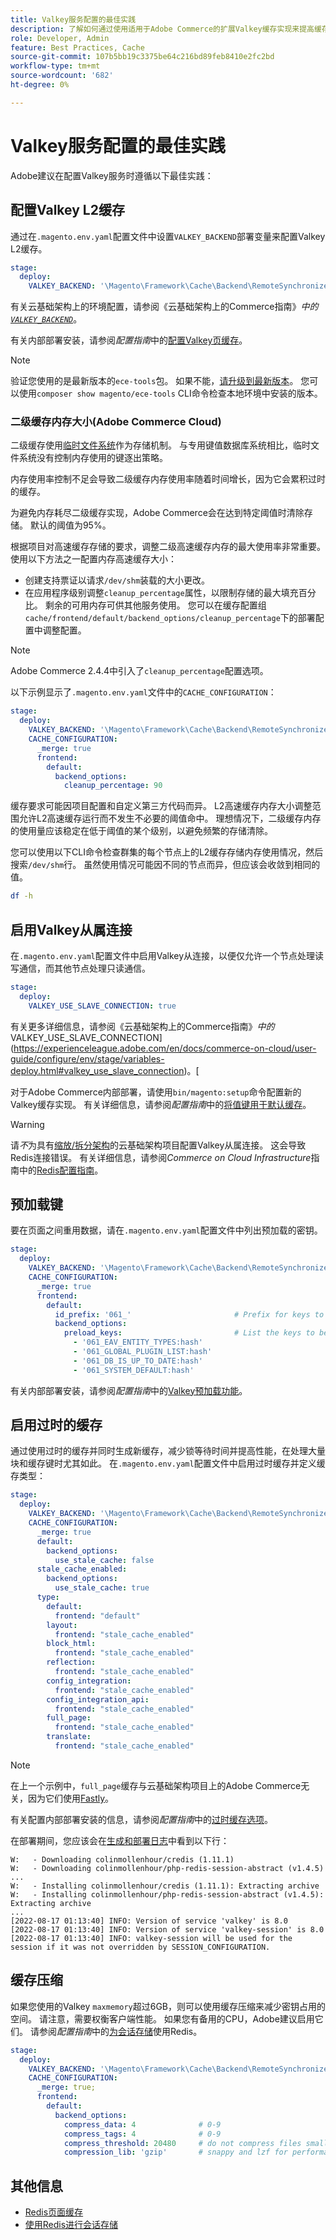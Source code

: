 ```yaml
---
title: Valkey服务配置的最佳实践
description: 了解如何通过使用适用于Adobe Commerce的扩展Valkey缓存实现来提高缓存性能。
role: Developer, Admin
feature: Best Practices, Cache
source-git-commit: 107b5bb19c3375be64c216bd89feb8410e2fc2bd
workflow-type: tm+mt
source-wordcount: '682'
ht-degree: 0%

---
```


# Valkey服务配置的最佳实践

Adobe建议在配置Valkey服务时遵循以下最佳实践：

## 配置Valkey L2缓存

通过在`.magento.env.yaml`配置文件中设置`VALKEY_BACKEND`部署变量来配置Valkey L2缓存。

```yaml
stage:
  deploy:
    VALKEY_BACKEND: '\Magento\Framework\Cache\Backend\RemoteSynchronizedCache'
```

有关云基础架构上的环境配置，请参阅《云基础架构上的Commerce指南》_中的[`VALKEY_BACKEND`](https://experienceleague.adobe.com/en/docs/commerce-on-cloud/user-guide/configure/env/stage/variables-deploy#valkey_backend)_。

有关内部部署安装，请参阅&#x200B;_配置指南_&#x200B;中的[配置Valkey页缓存](../../../configuration/cache/redis-pg-cache.md#configure-redis-page-caching)。

>[!NOTE]
>
>验证您使用的是最新版本的`ece-tools`包。 如果不能，[请升级到最新版本](https://experienceleague.adobe.com/en/docs/commerce-on-cloud/user-guide/dev-tools/ece-tools/update-package)。 您可以使用`composer show magento/ece-tools` CLI命令检查本地环境中安装的版本。

### 二级缓存内存大小(Adobe Commerce Cloud)

二级缓存使用[临时文件系统](https://en.wikipedia.org/wiki/Tmpfs)作为存储机制。 与专用键值数据库系统相比，临时文件系统没有控制内存使用的键逐出策略。

内存使用率控制不足会导致二级缓存内存使用率随着时间增长，因为它会累积过时的缓存。

为避免内存耗尽二级缓存实现，Adobe Commerce会在达到特定阈值时清除存储。 默认的阈值为95%。

根据项目对高速缓存存储的要求，调整二级高速缓存内存的最大使用率非常重要。 使用以下方法之一配置内存高速缓存大小：

- 创建支持票证以请求`/dev/shm`装载的大小更改。
- 在应用程序级别调整`cleanup_percentage`属性，以限制存储的最大填充百分比。 剩余的可用内存可供其他服务使用。
您可以在缓存配置组`cache/frontend/default/backend_options/cleanup_percentage`下的部署配置中调整配置。

>[!NOTE]
>
>Adobe Commerce 2.4.4中引入了`cleanup_percentage`配置选项。

以下示例显示了`.magento.env.yaml`文件中的`CACHE_CONFIGURATION`：

```yaml
stage:
  deploy:
    VALKEY_BACKEND: '\Magento\Framework\Cache\Backend\RemoteSynchronizedCache'
    CACHE_CONFIGURATION:
      _merge: true
      frontend:
        default:
          backend_options:
            cleanup_percentage: 90
```

缓存要求可能因项目配置和自定义第三方代码而异。 L2高速缓存内存大小调整范围允许L2高速缓存运行而不发生不必要的阈值命中。
理想情况下，二级缓存内存的使用量应该稳定在低于阈值的某个级别，以避免频繁的存储清除。

您可以使用以下CLI命令检查群集的每个节点上的L2缓存存储内存使用情况，然后搜索`/dev/shm`行。
虽然使用情况可能因不同的节点而异，但应该会收敛到相同的值。

```bash
df -h
```

## 启用Valkey从属连接

在`.magento.env.yaml`配置文件中启用Valkey从连接，以便仅允许一个节点处理读写通信，而其他节点处理只读通信。

```yaml
stage:
  deploy:
    VALKEY_USE_SLAVE_CONNECTION: true
```

有关更多详细信息，请参阅《云基础架构上的Commerce指南》_中的_ VALKEY_USE_SLAVE_CONNECTION](https://experienceleague.adobe.com/en/docs/commerce-on-cloud/user-guide/configure/env/stage/variables-deploy.html#valkey_use_slave_connection)。[

对于Adobe Commerce内部部署，请使用`bin/magento:setup`命令配置新的Valkey缓存实现。 有关详细信息，请参阅&#x200B;_配置指南_&#x200B;中的[将值键用于默认缓存](../../../configuration/cache/redis-pg-cache.md#configure-redis-page-caching)。

>[!WARNING]
>
>请&#x200B;_不_&#x200B;为具有[缩放/拆分架构](https://experienceleague.adobe.com/en/docs/commerce-on-cloud/user-guide/architecture/scaled-architecture)的云基础架构项目配置Valkey从属连接。 这会导致Redis连接错误。 有关详细信息，请参阅&#x200B;_Commerce on Cloud Infrastructure_&#x200B;指南中的[Redis配置指南](https://experienceleague.adobe.com/en/docs/commerce-on-cloud/user-guide/configure/env/stage/variables-deploy.html#redis_use_slave_connection)。

## 预加载键

要在页面之间重用数据，请在`.magento.env.yaml`配置文件中列出预加载的密钥。

```yaml
stage:
  deploy:
    VALKEY_BACKEND: '\Magento\Framework\Cache\Backend\RemoteSynchronizedCache'
    CACHE_CONFIGURATION:
      _merge: true
      frontend:
        default:
          id_prefix: '061_'                       # Prefix for keys to be preloaded
          backend_options:
            preload_keys:                         # List the keys to be preloaded
              - '061_EAV_ENTITY_TYPES:hash'
              - '061_GLOBAL_PLUGIN_LIST:hash'
              - '061_DB_IS_UP_TO_DATE:hash'
              - '061_SYSTEM_DEFAULT:hash'
```

有关内部部署安装，请参阅&#x200B;_配置指南_&#x200B;中的[Valkey预加载功能](../../../configuration/cache/redis-pg-cache.md#redis-preload-feature)。

## 启用过时的缓存

通过使用过时的缓存并同时生成新缓存，减少锁等待时间并提高性能，在处理大量块和缓存键时尤其如此。 在`.magento.env.yaml`配置文件中启用过时缓存并定义缓存类型：

```yaml
stage:
  deploy:
    VALKEY_BACKEND: '\Magento\Framework\Cache\Backend\RemoteSynchronizedCache'
    CACHE_CONFIGURATION:
      _merge: true
      default:
        backend_options:
          use_stale_cache: false
      stale_cache_enabled:
        backend_options:
          use_stale_cache: true
      type:
        default:
          frontend: "default"
        layout:
          frontend: "stale_cache_enabled"
        block_html:
          frontend: "stale_cache_enabled"
        reflection:
          frontend: "stale_cache_enabled"
        config_integration:
          frontend: "stale_cache_enabled"
        config_integration_api:
          frontend: "stale_cache_enabled"
        full_page:
          frontend: "stale_cache_enabled"
        translate:
          frontend: "stale_cache_enabled"
```

>[!NOTE]
>
>在上一个示例中，`full_page`缓存与云基础架构项目上的Adobe Commerce无关，因为它们使用[Fastly](https://experienceleague.adobe.com/en/docs/commerce-on-cloud/user-guide/cdn/fastly)。

有关配置内部部署安装的信息，请参阅&#x200B;_配置指南_&#x200B;中的[过时缓存选项](../../../configuration/cache/level-two-cache.md#stale-cache-options)。

在部署期间，您应该会在[生成和部署日志](https://experienceleague.adobe.com/en/docs/commerce-on-cloud/user-guide/develop/test/log-locations.html#build-and-deploy-logs)中看到以下行：

```
W:   - Downloading colinmollenhour/credis (1.11.1)
W:   - Downloading colinmollenhour/php-redis-session-abstract (v1.4.5)
...
W:   - Installing colinmollenhour/credis (1.11.1): Extracting archive
W:   - Installing colinmollenhour/php-redis-session-abstract (v1.4.5): Extracting archive
...
[2022-08-17 01:13:40] INFO: Version of service 'valkey' is 8.0
[2022-08-17 01:13:40] INFO: Version of service 'valkey-session' is 8.0
[2022-08-17 01:13:40] INFO: valkey-session will be used for the session if it was not overridden by SESSION_CONFIGURATION.
```

## 缓存压缩

如果您使用的Valkey `maxmemory`超过6GB，则可以使用缓存压缩来减少密钥占用的空间。 请注意，需要权衡客户端性能。 如果您有备用的CPU，Adobe建议启用它们。 请参阅&#x200B;_配置指南_&#x200B;中的[为会话存储](../../../configuration/cache/redis-session.md)使用Redis。

```yaml
stage:
  deploy:
    VALKEY_BACKEND: '\Magento\Framework\Cache\Backend\RemoteSynchronizedCache'
    CACHE_CONFIGURATION:
      _merge: true;
      frontend:
        default:
          backend_options:
            compress_data: 4              # 0-9
            compress_tags: 4              # 0-9
            compress_threshold: 20480     # do not compress files smaller than this value
            compression_lib: 'gzip'       # snappy and lzf for performance, gzip for high compression (~70%)
```

## 其他信息

- [Redis页面缓存](../../../configuration/cache/redis-pg-cache.md)
- [使用Redis进行会话存储](../../../configuration/cache/redis-session.md)
